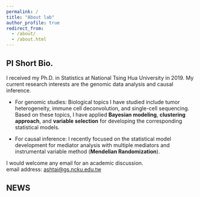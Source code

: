 ```yaml
---
permalink: /
title: "About lab"
author_profile: true
redirect_from: 
  - /about/
  - /about.html
---
```

PI Short Bio.
-------
I received my Ph.D. in Statistics at National Tsing Hua University in 2019. My current research interests are the genomic data analysis and causal inference.

  * For genomic studies:
     Biological topics I have studied include tumor heterogeneity, immune cell deconvolution, and single-cell sequencing. Based on these topics, I have applied **Bayesian modeling**, **clustering approach**, and **variable selection** for developing the corresponding statistical models.

  * For causal inference:
    I recently focused on the statistical model development for mediator analysis with multiple mediators  and  instrumental variable method (**Mendelian Randomization**).  

I would welcome any email for an academic discussion.<br>
email address: ashtai@gs.ncku.edu.tw

NEWS
------


